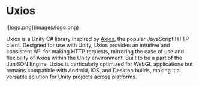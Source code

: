 ﻿<h1 class="hidden">Uxios</h1>
![logo.png](images/logo.png)

Uxios is a Unity C# library inspired by [Axios](https://axios-http.com/), the popular JavaScript HTTP client. Designed
for use with Unity, Uxios provides an intuitive and consistent API for making HTTP requests, mirroring the ease of use
and flexibility of Axios within the Unity environment. Built to be a part of the JuniSON Engine, Uxios is particularly
optimized for WebGL applications but remains compatible with Android, iOS, and Desktop builds, making it a versatile
solution for Unity projects across platforms.